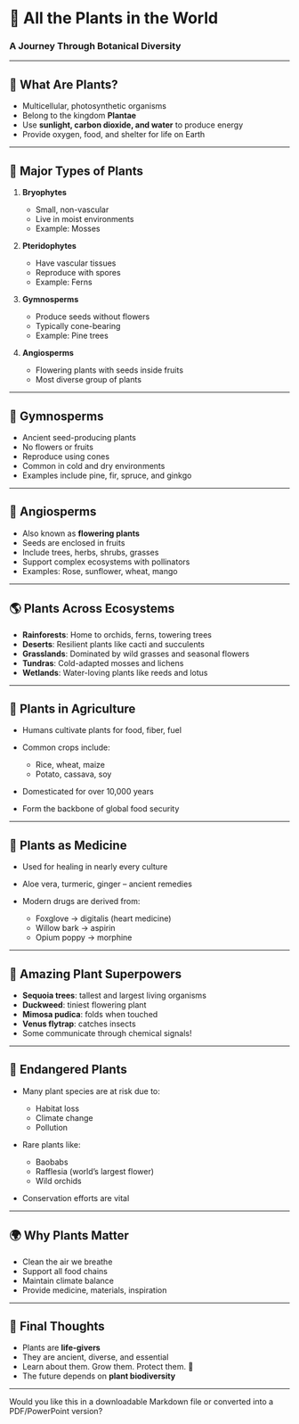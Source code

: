 
# 🌿 All the Plants in the World

### A Journey Through Botanical Diversity

---

## 🌱 What Are Plants?

* Multicellular, photosynthetic organisms
* Belong to the kingdom **Plantae**
* Use **sunlight, carbon dioxide, and water** to produce energy
* Provide oxygen, food, and shelter for life on Earth

---

## 🌳 Major Types of Plants

1. **Bryophytes**

   * Small, non-vascular
   * Live in moist environments
   * Example: Mosses

2. **Pteridophytes**

   * Have vascular tissues
   * Reproduce with spores
   * Example: Ferns

3. **Gymnosperms**

   * Produce seeds without flowers
   * Typically cone-bearing
   * Example: Pine trees

4. **Angiosperms**

   * Flowering plants with seeds inside fruits
   * Most diverse group of plants

---

## 🌲 Gymnosperms

* Ancient seed-producing plants
* No flowers or fruits
* Reproduce using cones
* Common in cold and dry environments
* Examples include pine, fir, spruce, and ginkgo

---

## 🌸 Angiosperms

* Also known as **flowering plants**
* Seeds are enclosed in fruits
* Include trees, herbs, shrubs, grasses
* Support complex ecosystems with pollinators
* Examples: Rose, sunflower, wheat, mango

---

## 🌎 Plants Across Ecosystems

* **Rainforests**: Home to orchids, ferns, towering trees
* **Deserts**: Resilient plants like cacti and succulents
* **Grasslands**: Dominated by wild grasses and seasonal flowers
* **Tundras**: Cold-adapted mosses and lichens
* **Wetlands**: Water-loving plants like reeds and lotus

---

## 🌾 Plants in Agriculture

* Humans cultivate plants for food, fiber, fuel
* Common crops include:

  * Rice, wheat, maize
  * Potato, cassava, soy
* Domesticated for over 10,000 years
* Form the backbone of global food security

---

## 🌿 Plants as Medicine

* Used for healing in nearly every culture
* Aloe vera, turmeric, ginger – ancient remedies
* Modern drugs are derived from:

  * Foxglove → digitalis (heart medicine)
  * Willow bark → aspirin
  * Opium poppy → morphine

---

## 🌳 Amazing Plant Superpowers

* **Sequoia trees**: tallest and largest living organisms
* **Duckweed**: tiniest flowering plant
* **Mimosa pudica**: folds when touched
* **Venus flytrap**: catches insects
* Some communicate through chemical signals!

---

## 🚨 Endangered Plants

* Many plant species are at risk due to:

  * Habitat loss
  * Climate change
  * Pollution
* Rare plants like:

  * Baobabs
  * Rafflesia (world’s largest flower)
  * Wild orchids
* Conservation efforts are vital

---

## 🌍 Why Plants Matter

* Clean the air we breathe
* Support all food chains
* Maintain climate balance
* Provide medicine, materials, inspiration

---

## 🌱 Final Thoughts

* Plants are **life-givers**
* They are ancient, diverse, and essential
* Learn about them. Grow them. Protect them. 🌿
* The future depends on **plant biodiversity**

---

Would you like this in a downloadable Markdown file or converted into a PDF/PowerPoint version?
